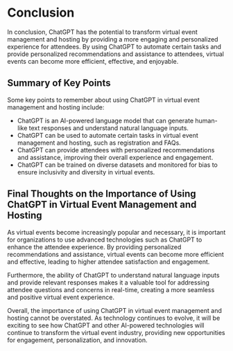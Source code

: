 Conclusion
==========

In conclusion, ChatGPT has the potential to transform virtual event management and hosting by providing a more engaging and personalized experience for attendees. By using ChatGPT to automate certain tasks and provide personalized recommendations and assistance to attendees, virtual events can become more efficient, effective, and enjoyable.

Summary of Key Points
---------------------

Some key points to remember about using ChatGPT in virtual event management and hosting include:

* ChatGPT is an AI-powered language model that can generate human-like text responses and understand natural language inputs.
* ChatGPT can be used to automate certain tasks in virtual event management and hosting, such as registration and FAQs.
* ChatGPT can provide attendees with personalized recommendations and assistance, improving their overall experience and engagement.
* ChatGPT can be trained on diverse datasets and monitored for bias to ensure inclusivity and diversity in virtual events.

Final Thoughts on the Importance of Using ChatGPT in Virtual Event Management and Hosting
-----------------------------------------------------------------------------------------

As virtual events become increasingly popular and necessary, it is important for organizations to use advanced technologies such as ChatGPT to enhance the attendee experience. By providing personalized recommendations and assistance, virtual events can become more efficient and effective, leading to higher attendee satisfaction and engagement.

Furthermore, the ability of ChatGPT to understand natural language inputs and provide relevant responses makes it a valuable tool for addressing attendee questions and concerns in real-time, creating a more seamless and positive virtual event experience.

Overall, the importance of using ChatGPT in virtual event management and hosting cannot be overstated. As technology continues to evolve, it will be exciting to see how ChatGPT and other AI-powered technologies will continue to transform the virtual event industry, providing new opportunities for engagement, personalization, and innovation.

